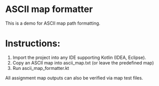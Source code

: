 # ASCII map formatter

This is a demo for ASCII map path formatting.

# Instructions:

1) Import the project into any IDE supporting Kotlin (IDEA, Eclipse).  
2) Copy an ASCII map into ascii_map.txt (or leave the predefined map)  
3) Run ascii_map_formatter.kt<br/>  

All assignment map outputs can also be verified via map test files.